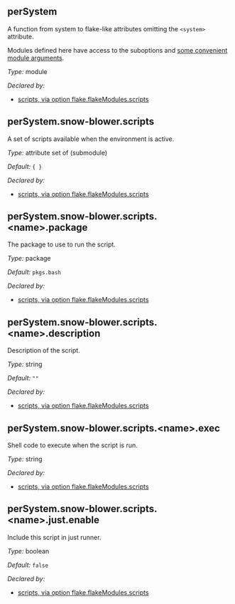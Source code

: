 ## perSystem

A function from system to flake-like attributes omitting the `<system>`
attribute.

Modules defined here have access to the suboptions and [some convenient
module arguments](../module-arguments.html).

*Type:* module

*Declared by:*

- [scripts, via option flake.flakeModules.scripts](modules/scripts)

## perSystem.snow-blower.scripts

A set of scripts available when the environment is active.

*Type:* attribute set of (submodule)

*Default:* `{ }`

*Declared by:*

- [scripts, via option flake.flakeModules.scripts](modules/scripts)

## perSystem.snow-blower.scripts.\<name\>.package

The package to use to run the script.

*Type:* package

*Default:* `pkgs.bash`

*Declared by:*

- [scripts, via option flake.flakeModules.scripts](modules/scripts)

## perSystem.snow-blower.scripts.\<name\>.description

Description of the script.

*Type:* string

*Default:* `""`

*Declared by:*

- [scripts, via option flake.flakeModules.scripts](modules/scripts)

## perSystem.snow-blower.scripts.\<name\>.exec

Shell code to execute when the script is run.

*Type:* string

*Declared by:*

- [scripts, via option flake.flakeModules.scripts](modules/scripts)

## perSystem.snow-blower.scripts.\<name\>.just.enable

Include this script in just runner.

*Type:* boolean

*Default:* `false`

*Declared by:*

- [scripts, via option flake.flakeModules.scripts](modules/scripts)
